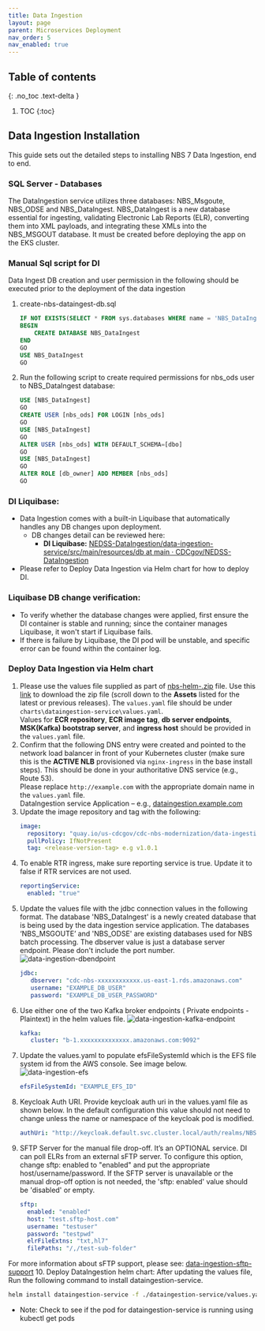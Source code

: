```yaml
---
title: Data Ingestion
layout: page
parent: Microservices Deployment
nav_order: 5
nav_enabled: true
---
```


## Table of contents
{: .no_toc .text-delta }

1. TOC
{:toc}

## Data Ingestion Installation
This guide sets out the detailed steps to installing NBS 7 Data Ingestion, end to end.

### SQL Server - Databases
The DataIngestion service utilizes three databases: NBS_Msgoute, NBS_ODSE and NBS_DataIngest.
NBS_DataIngest is a new database essential for ingesting, validating Electronic Lab Reports (ELR), converting them into XML payloads, and integrating these XMLs into the NBS_MSGOUT database. It must be created before deploying the app on the EKS cluster.

### Manual Sql script for DI
Data Ingest DB creation and user permission in the following should be executed prior to the deployment of the data ingestion
1. create-nbs-dataingest-db.sql
   ```sql
   IF NOT EXISTS(SELECT * FROM sys.databases WHERE name = 'NBS_DataIngest')
   BEGIN
       CREATE DATABASE NBS_DataIngest
   END
   GO
   USE NBS_DataIngest
   GO
   ```
2. Run the following script to create required permissions for nbs_ods user to NBS_DataIngest database:
   ```sql
   USE [NBS_DataIngest]
   GO
   CREATE USER [nbs_ods] FOR LOGIN [nbs_ods]
   GO
   USE [NBS_DataIngest]
   GO
   ALTER USER [nbs_ods] WITH DEFAULT_SCHEMA=[dbo]
   GO
   USE [NBS_DataIngest]
   GO
   ALTER ROLE [db_owner] ADD MEMBER [nbs_ods]
   GO
   ```

### DI Liquibase:
- Data Ingestion comes with a built-in Liquibase that automatically handles any DB changes upon deployment.
  - DB changes detail can be reviewed here:
    - **DI Liquibase:** [NEDSS-DataIngestion/data-ingestion-service/src/main/resources/db at main · CDCgov/NEDSS-DataIngestion](https://github.com/CDCgov/NEDSS-DataIngestion/tree/main/data-ingestion-service/src/main/resources/db)
- Please refer to Deploy Data Ingestion via Helm chart for how to deploy DI.

### Liquibase DB change verification:
- To verify whether the database changes were applied, first ensure the DI container is stable and running; since the container manages Liquibase, it won't start if Liquibase fails.
- If there is failure by Liquibase, the DI pod will be unstable, and specific error can be found within the container log.

### Deploy Data Ingestion via Helm chart

1. Please use the values file supplied as part of [nbs-helm-<release>.zip](nbs-helm-<release>.zip) file. Use this [link](https://github.com/CDCgov/nbs-helm/releases) to download the zip file (scroll down to the **Assets** listed for the latest or previous releases). The `values.yaml` file should be under `charts\dataingestion-service\values.yaml`.  
   Values for **ECR repository**, **ECR image tag**, **db server endpoints**, **MSK(Kafka) bootstrap server**, and **ingress host** should be provided in the `values.yaml` file.
2. Confirm that the following DNS entry were created and pointed to the network load balancer in front of your Kubernetes cluster (make sure this is the **ACTIVE NLB** provisioned via `nginx-ingress` in the base install steps). This should be done in your authoritative DNS service (e.g., Route 53).  
   Please replace `http://example.com` with the appropriate domain name in the `values.yaml` file.  
   DataIngestion service Application – e.g., [dataingestion.example.com](http://dataingestion.example.com)
3. Update the image repository and tag with the following:
    ```yaml
    image:
      repository: "quay.io/us-cdcgov/cdc-nbs-modernization/data-ingestion-service"
      pullPolicy: IfNotPresent
      tag: <release-version-tag> e.g v1.0.1
    ```
4. To enable RTR ingress, make sure reporting service is true. Update it to false if RTR services are not used.
    ```yaml
    reportingService:
      enabled: "true"
    ```
5. Update the values file with the jdbc connection values in the following format. The database 'NBS_DataIngest' is a newly created database that is being used by the data ingestion service application. The databases ‘NBS_MSGOUTE’ and 'NBS_ODSE' are existing databases used for NBS batch processing. The dbserver value is just a database server endpoint. Please don't include the port number.
   ![data-ingestion-dbendpoint](/just-the-doc/docs/3_base_application/images/data-ingestion-dbendpoint.png)
   ```yaml
   jdbc:
      dbserver: "cdc-nbs-xxxxxxxxxxxx.us-east-1.rds.amazonaws.com"
      username: "EXAMPLE_DB_USER"
      password: "EXAMPLE_DB_USER_PASSWORD"
   ```
6. Use either one of the two Kafka broker endpoints ( Private endpoints - Plaintext) in the helm values file.
   ![data-ingestion-kafka-endpoint](/just-the-doc/docs/3_base_application/images/data-ingestion-kafka-endpoint.png)
   ```yaml
   kafka:
      cluster: "b-1.xxxxxxxxxxxxxx.amazonaws.com:9092"
   ```
7. Update the values.yaml to populate efsFileSystemId which is the EFS file system id from the AWS console. See image below.
   ![data-ingestion-efs](/just-the-doc/docs/3_base_application/images/data-ingestion-efs.png)
   ```yaml
   efsFileSystemId: "EXAMPLE_EFS_ID"
   ```
8. Keycloak Auth URI. Provide keycloak auth uri in the values.yaml file as shown below. In the default configuration this value should not need to change unless the name or namespace of the keycloak pod is modified.
   ```yaml
   authUri: "http://keycloak.default.svc.cluster.local/auth/realms/NBS"
   ```
9. SFTP Server for the manual file drop-off. It’s an OPTIONAL service. DI can poll ELRs from an external sFTP server. To configure this option, change sftp: enabled to "enabled" and put the appropriate host/username/password. If the SFTP server is unavailable or the manual drop-off option is not needed, the 'sftp: enabled' value should be 'disabled' or empty.
   ```yaml
   sftp:
     enabled: "enabled"
     host: "test.sftp-host.com"
     username: "testuser"
     password: "testpwd"
     elrFileExtns: "txt,hl7"
     filePaths: "/,/test-sub-folder"
   ```
For more information about sFTP support, please see: [data-ingestion-sftp-support](https://cdc-nbs.atlassian.net/wiki/spaces/NM/pages/1592755309)
10. Deploy DataIngestion helm chart:
After updating the values file, Run the following command to install dataingestion-service.
   ```bash
   helm install dataingestion-service -f ./dataingestion-service/values.yaml dataingestion-service
   ```
   - Note: Check to see if the pod for dataingestion-service is running using kubectl get pods
